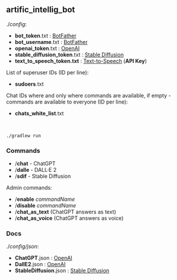artific_intellig_bot
--------------------

./_config_:

- **bot_token**.txt : [BotFather](https://t.me/BotFather)
- **bot_username**.txt : [BotFather](https://t.me/BotFather)
- **openai_token**.txt : [OpenAI](https://beta.openai.com/account/api-keys)
- **stable_diffusion_token**.txt : [Stable Diffusion](https://beta.dreamstudio.ai/membership?tab=apiKeys)
- **text_to_speech_token.txt** : [Text-to-Speech](https://console.cloud.google.com/apis/credentials) (**API Key**)

List of superuser IDs (ID per line):
- **sudoers**.txt

Chat IDs where and only where commands are available, if empty - commands are available to everyone (ID per line):
- **chats_white_list**.txt

<br>

`./gradlew run`

### Commands

- /**chat** - ChatGPT
- /**dalle** - DALL·E 2
- /**sdif** - Stable Diffusion

Admin commands:

- /**enable** _commandName_
- /**disable** _commandName_
- /**chat_as_text** (ChatGPT answers as text)
- /**chat_as_voice** (ChatGPT answers as voice)

### Docs

./_config/json_:

- **ChatGPT**.json : [OpenAI](https://beta.openai.com/playground/p/default-chat?model=text-davinci-003)
- **DallE2**.json : [OpenAI](https://beta.openai.com/docs/guides/images/usage?lang=curl)
- **StableDiffusion**.json : [Stable Diffusion](https://api.stability.ai/docs#tag/v1alphageneration/operation/v1alpha/generation#textToImage)
